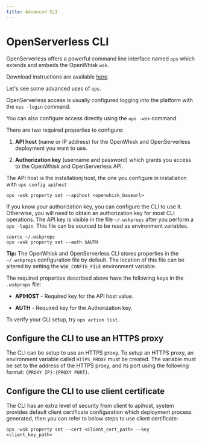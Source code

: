 ```yaml
---
title: Advanced CLI
---
```

# OpenServerless CLI

OpenServerless offers a powerful command line interface named `ops` which
extends and embeds the OpenWhisk `wsk`.

Download instructions are available [here](/installation/download).

Let's see some advanced uses of `ops`.

OpenServerless access is usually configured logging into the platform with the `ops -login` command.

You can also configure access directly using the `ops -wsk` command.

There are two required properties to configure:

1. **API host** (name or IP address) for the OpenWhisk and OpenServerless
    deployment you want to use.

2. **Authorization key** (username and password) which grants you
    access to the OpenWhisk and OpenServerless API.

The API host ia the installationj host, the one you configure in
installation with `ops config apihost`

    ops -wsk property set --apihost <openwhisk_baseurl>

If you know your authorization key, you can configure the CLI to use it.
Otherwise, you will need to obtain an authorization key for most CLI
operations. The API key is visible in the file `~/.wskprops` after you
perform a `ops -login`. This file can be sourced to be read as
environment variables.

    source ~/.wskprops
    ops -wsk property set --auth $AUTH

**Tip:** The OpenWhisk and OpenServerless CLI stores properties in the
`~/.wskprops` configuration file by default. The location of this file
can be altered by setting the `WSK_CONFIG_FILE` environment variable.

The required properties described above have the following keys in the
`.wskprops` file:

- **APIHOST** - Required key for the API host value.

- **AUTH** - Required key for the Authorization key.

To verify your CLI setup, try `ops action list`.

## Configure the CLI to use an HTTPS proxy

The CLI can be setup to use an HTTPS proxy. To setup an HTTPS proxy, an
environment variable called `HTTPS_PROXY` must be created. The variable
must be set to the address of the HTTPS proxy, and its port using the
following format: `{PROXY IP}:{PROXY PORT}`.

## Configure the CLI to use client certificate

The CLI has an extra level of security from client to apihost, system
provides default client certificate configuration which deployment
process generated, then you can refer to below steps to use client
certificate:

    ops -wsk property set --cert <client_cert_path> --key <client_key_path>
